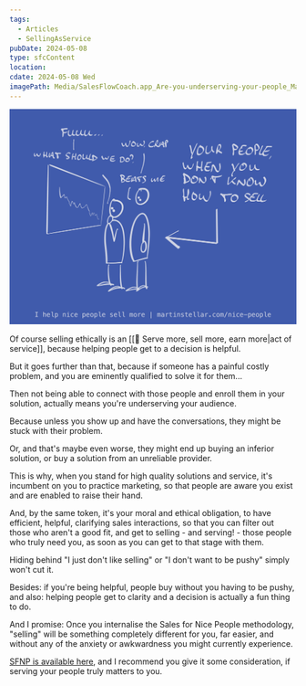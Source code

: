 ```yaml
---
tags:
  - Articles
  - SellingAsService
pubDate: 2024-05-08
type: sfcContent
location: 
cdate: 2024-05-08 Wed
imagePath: Media/SalesFlowCoach.app_Are-you-underserving-your-people_MartinStellar.jpeg
---
```


![](Media/SalesFlowCoach.app_Are-you-underserving-your-people_MartinStellar.jpeg)

Of course selling ethically is an [[📄 Serve more, sell more, earn more|act of service]], because helping people get to a decision is helpful.

But it goes further than that, because if someone has a painful costly problem, and you are eminently qualified to solve it for them...

Then not being able to connect with those people and enroll them in your solution, actually means you're underserving your audience.

Because unless you show up and have the conversations, they might be stuck with their problem.

Or, and that's maybe even worse, they might end up buying an inferior solution, or buy a solution from an unreliable provider.

This is why, when you stand for high quality solutions and service, it's incumbent on you to practice marketing, so that people are aware you exist and are enabled to raise their hand.

And, by the same token, it's your moral and ethical obligation, to have efficient, helpful, clarifying sales interactions, so that you can filter out those who aren't a good fit, and get to selling - and serving! - those people who truly need you, as soon as you can get to that stage with them.

Hiding behind "I just don't like selling" or "I don't want to be pushy" simply won't cut it.

Besides: if you're being helpful, people buy without you having to be pushy, and also: helping people get to clarity and a decision is actually a fun thing to do.

And I promise: Once you internalise the Sales for Nice People methodology, "selling" will be something completely different for you, far easier, and without any of the anxiety or awkwardness you might currently experience.

[SFNP is available here](https://martinstellar.com/sales-for-nice-people-info/), and I recommend you give it some consideration, if serving your people truly matters to you.
